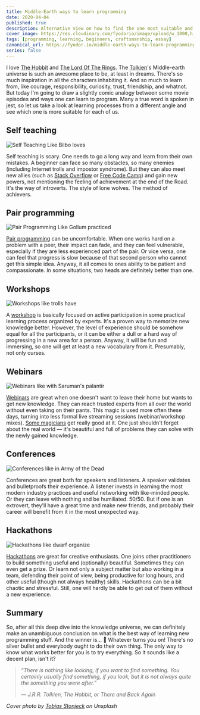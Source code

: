```yaml
---
title: Middle-Earth ways to learn programming 
date: 2020-04-04
published: true
description: Alternative view on how to find the one most suitable and surefire for you personally 
cover_image: https://res.cloudinary.com/fyodorio/image/upload/w_1000,h_420,c_fill,g_auto/v1585988013/middle-earth-learning/cover_mtum0p.jpg
tags: [programming, learning, beginners, craftsmanship, essay]
canonical_url: https://fyodor.io/middle-earth-ways-to-learn-programming/
series: false
---
```


I love [The Hobbit](https://en.wikipedia.org/wiki/The_Hobbit_(film_series)) and [The Lord Of The Rings](https://en.wikipedia.org/wiki/The_Lord_of_the_Rings_(film_series)). The [Tolkien](https://en.wikipedia.org/wiki/J._R._R._Tolkien)'s Middle-earth universe is such an awesome place to be, at least in dreams. There's so much inspiration in all the characters inhabiting it. And so much to learn from, like courage, responsibility, curiosity, trust, friendship, and whatnot. But today I'm going to draw a slightly comic analogy between some movie episodes and ways one can learn to program. Many a true word is spoken in jest, so let us take a look at learning processes from a different angle and see which one is more suitable for each of us.  

## Self teaching

![Self Teaching Like Bilbo loves](https://res.cloudinary.com/fyodorio/image/upload/w_860,h_450,c_fill,g_auto/v1585988009/middle-earth-learning/solo_learning_lukzkq.jpg)

Self teaching is scary. One needs to go a long way and learn from their own mistakes. A beginner can face so many obstacles, so many enemies (including Internet trolls and impostor syndrome). But they can also meet new allies (such as [Stack Overflow](https://stackoverflow.com/) or [Free Code Camp](https://www.freecodecamp.org/)) and gain new powers, not mentioning the feeling of achievement at the end of the Road. It's the way of introverts. The style of lone wolves. The method of achievers. 

## Pair programming

![Pair Programming Like Gollum practiced](https://res.cloudinary.com/fyodorio/image/upload/w_860,h_450,c_fill,g_auto/v1585988009/middle-earth-learning/pair_programming_y5h1yd.jpg)

[Pair programming](https://en.wikipedia.org/wiki/Pair_programming) can be uncomfortable. When one works hard on a problem with a peer, their impact can fade, and they can feel vulnerable, especially if they are less experienced part of the pair. Or vice versa, one can feel that progress is slow because of that second person who cannot get this simple idea. Anyway, it all comes to ones ability to be patient and compassionate. In some situations, two heads are definitely better than one.

## Workshops

![Workshops like trolls have](https://res.cloudinary.com/fyodorio/image/upload/w_860,h_450,c_fill,g_auto/v1585988010/middle-earth-learning/workshop_dbhgtw.jpg)

A [workshop](https://en.wikipedia.org/wiki/Training_workshop) is basically focused on active participation in some practical learning process organized by experts. It's a proven way to memorize new knowledge better. However, the level of experience should be somehow equal for all the participants, or it can be either a dull or a hard way of progressing in a new area for a person. Anyway, it will be fun and immersing, so one will get at least a new vocabulary from it. Presumably, not only curses.   

## Webinars

![Webinars like with Saruman's palantir](https://res.cloudinary.com/fyodorio/image/upload/w_860,h_450,c_fill,g_auto/v1585988010/middle-earth-learning/webinar_ohtr0j.jpg)

[Webinars](https://en.wikipedia.org/wiki/Web_conferencing) are great when one doesn't want to leave their home but wants to get new knowledge. They can reach trusted experts from all over the world without even taking on their pants. This magic is used more often these days, turning into less formal live streaming sessions (webinar/workshop mixes). [Some magicians](https://www.learnwithjason.dev/) get really good at it. One just shouldn't forget about the real world ― it's beautiful and full of problems they can solve with the newly gained knowledge.

## Conferences

![Conferences like in Army of the Dead](https://res.cloudinary.com/fyodorio/image/upload/w_860,h_450,c_fill,g_auto/v1585988010/middle-earth-learning/conference_fkhier.jpg)

Conferences are great both for speakers and listeners. A speaker validates and bulletproofs their experience. A listener invests in learning the most modern industry practices and useful networking with like-minded people. Or they can leave with nothing and be humiliated. 50/50. But if one is an extrovert, they'll have a great time and make new friends, and probably their career will benefit from it in the most unexpected way. 

## Hackathons

![Hackathons like dwarf organize](https://res.cloudinary.com/fyodorio/image/upload/w_860,h_450,c_fill,g_auto/v1585988009/middle-earth-learning/hackaton_ufoqf6.jpg)

[Hackathons](https://en.wikipedia.org/wiki/Hackathon) are great for creative enthusiasts. One joins other practitioners to build something useful and (optionally) beautiful. Sometimes they can even get a prize. Or learn not only a subject matter but also working in a team, defending their point of view, being productive for long hours, and other useful (though not always healthy) skills. Hackathons can be a bit chaotic and stressful. Still, one will hardly be able to get out of them without a new experience. 

## Summary

So, after all this deep dive into the knowledge universe, we can definitely make an unambiguous conclusion on what is the best way of learning new programming stuff. And the winner is... 🥁 Whatever turns you on! There's no silver bullet and everybody ought to do their own thing. The only way to know what works better for you is to try everything. So it sounds like a decent plan, isn't it? 

> _“There is nothing like looking, if you want to find something. You certainly usually find something, if you look, but it is not always quite the something you were after.”_
>
>  _― J.R.R. Tolkien, The Hobbit, or There and Back Again_

_Cover photo by [Tobias Stonjeck](https://unsplash.com/@tobistj) on Unsplash_
